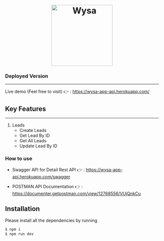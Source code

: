 <h1 align="center">
  <br>  
   <img src="https://custom-images.strikinglycdn.com/res/hrscywv4p/image/upload/c_limit,fl_lossy,h_300,w_300,f_auto,q_auto/250253/zdclkvjwuyzwklleian3.png" alt="Wysa" width="200">
  <br>
</h1>

### Deployed Version

---

Live demo (Feel free to visit) 👉 : https://wysa-app-api.herokuapp.com/

## Key Features

---

1. Leads
   - Create Leads
   - Get Lead By ID
   - Get All Leads
   - Update Lead By ID

### How to use

- Swagger API for Detail Rest API 👉 : https://wysa-app-api.herokuapp.com/swagger

- POSTMAN API Documentation 👉 : https://documenter.getpostman.com/view/12768556/VUjQnkCu

## Installation

Please install all the dependencies by running

```bash
$ npm i
$ npm run dev
```

